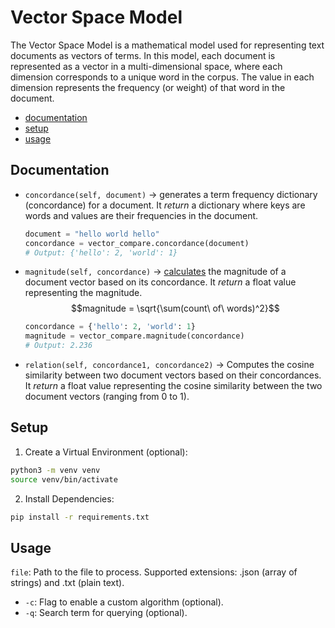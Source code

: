 # Vector Space Model

The Vector Space Model is a mathematical model used for representing text documents as vectors of terms. In this model, each document is represented as a vector in a multi-dimensional space, where each dimension corresponds to a unique word in the corpus. The value in each dimension represents the frequency (or weight) of that word in the document.

- [documentation](#documentation)
- [setup](#setup)
- [usage](#usage)

## Documentation
- `concordance(self, document)` -> generates a term frequency dictionary (concordance) for a document. It *return* a dictionary where keys are words and values are their frequencies in the document.
    ```py
    document = "hello world hello"
    concordance = vector_compare.concordance(document)
    # Output: {'hello': 2, 'world': 1}
    ```

- `magnitude(self, concordance)` -> [calculates](https://en.wikipedia.org/wiki/Euclidean_distance) the magnitude of a document vector based on its concordance. It *return* a float value representing the magnitude.
    $$magnitude = \sqrt{\sum(count\ of\ words)^2}$$
    ```py
    concordance = {'hello': 2, 'world': 1}
    magnitude = vector_compare.magnitude(concordance)
    # Output: 2.236
    ```

- `relation(self, concordance1, concordance2)` -> Computes the cosine similarity between two document vectors based on their concordances. It *return* a float value representing the cosine similarity between the two document vectors (ranging from 0 to 1).

## Setup
1. Create a Virtual Environment (optional):
```bash
python3 -m venv venv
source venv/bin/activate
```

2. Install Dependencies:
```bash
pip install -r requirements.txt
```

## Usage
`file`: Path to the file to process. Supported extensions: .json (array of strings) and .txt (plain text).
- `-c`: Flag to enable a custom algorithm (optional).
- `-q`: Search term for querying (optional).
